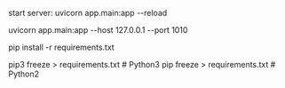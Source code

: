 start server: uvicorn app.main:app --reload

uvicorn app.main:app --host 127.0.0.1 --port 1010

pip install -r requirements.txt

pip3 freeze > requirements.txt  # Python3
pip freeze > requirements.txt  # Python2